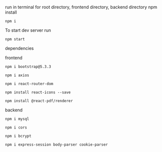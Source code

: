 run in terminal for root directory, frontend directory, backend directory npm install

```
npm i
```

To start dev server run
```
npm start
```


dependencies

frontend
```
npm i bootstrap@5.3.3

npm i axios

npm i react-router-dom

npm install react-icons --save

npm install @react-pdf/renderer

```


backend
```
npm i mysql

npm i cors

npm i bcrypt

npm i express-session body-parser cookie-parser
```